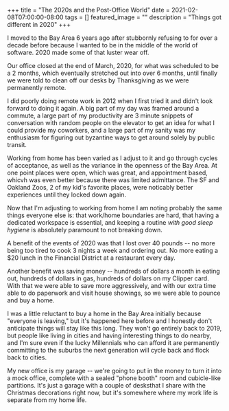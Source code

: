 +++
title =  "The 2020s and the Post-Office World"
date = 2021-02-08T07:00:00-08:00
tags = []
featured_image = ""
description = "Things got different in 2020"
+++

I moved to the Bay Area 6 years ago after stubbornly refusing to for over a decade before because I wanted to be in the middle of the world of software. 2020 made some of that luster wear off.

Our office closed at the end of March, 2020, for what was scheduled to be a 2 months, which eventually stretched out into over 6 months, until finally we were told to clean off our desks by Thanksgiving as we were permanently remote.

I did poorly doing remote work in 2012 when I first tried it and didn't look forward to doing it again. A big part of my day was framed around a commute, a large part of my productivity are 3 minute snippets of conversation with random people on the elevator to get an idea for what I could provide my coworkers, and a large part of my sanity was my enthusiasm for figuring out byzantine ways to get around solely by public transit.

Working from home has been varied as I adjust to it and go through cycles of acceptance, as well as the variance in the openness of the Bay Area. At one point places were open, which was great, and appointment based, whicvh was even better because there was limited admittance. The SF and Oakland Zoos, 2 of my kid's favorite places, were noticably better experiences until they locked down again.

Now that I'm adjusting to working from home I am noting probably the same things everyone else is: that work/home boundaries are hard, that having a dedicated workspace is essential, and keeping a routine _with good sleep hygiene_ is absolutely paramount to not breaking down.

A benefit of the events of 2020 was that I lost over 40 pounds -- no more being too tired to cook 3 nights a week and ordering out. No more eating a $20 lunch in the Financial District at a restaurant every day.

Another benefit was saving money -- hundreds of dollars a month in eating out, hundreds of dollars in gas, hundreds of dollars on my Clipper card. With that we were able to save more aggressively, and with our extra time able to do paperwork and visit house showings, so we were able to pounce and buy a home.

I was a little reluctant to buy a home in the Bay Area initially because "everyone is leaving," but it's happened here before and I honestly don't anticipate things will stay like this long. They won't go entirely back to 2019, but people like living in cities and having interesting things to do nearby, and I'm sure even if the lucky Millennials who can afford it are permanently committing to the suburbs the next generation will cycle back and flock back to cities.

My new office is my garage -- we're going to put in the money to turn it into a mock office, complete with a sealed "phone booth" room and cubicle-like partitions. It's just a garage with a couple of desksthat I share with the Christmas decorations right now, but it's somewhere where my work life is separate from my home life.
